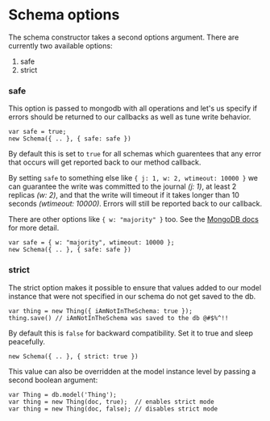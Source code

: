 
Schema options
==============

The schema constructor takes a second options argument. There are currently
two available options:

1. safe
2. strict

### safe

This option is passed to mongodb with all operations and let's us specify
if errors should be returned to our callbacks as well as tune write behavior.

    var safe = true;
    new Schema({ .. }, { safe: safe })

By default this is set to `true` for all schemas which guarentees that
any error that occurs will get reported back to our method callback.

By setting `safe` to something else like `{ j: 1, w: 2, wtimeout: 10000 }`
we can guarantee the write was committed to the
journal _(j: 1)_, at least 2 replicas _(w: 2)_, and that the write will
timeout if it takes longer than 10 seconds _(wtimeout: 10000)_.
Errors will still be reported back to our callback.

There are other options like `{ w: "majority" }` too.
See the [MongoDB docs](http://www.mongodb.org/display/DOCS/Verifying+Propagation+of+Writes+with+getLastError)
for more detail.

    var safe = { w: "majority", wtimeout: 10000 };
    new Schema({ .. }, { safe: safe })

### strict

The strict option makes it possible to ensure that values added to
our model instance that were not specified in our schema do not get
saved to the db.

    var thing = new Thing({ iAmNotInTheSchema: true });
    thing.save() // iAmNotInTheSchema was saved to the db @#$%^!!

By default this is `false` for backward compatibility. Set it to true
and sleep peacefully.

    new Schema({ .. }, { strict: true })

This value can also be overridden at the model instance level by passing
a second boolean argument:

    var Thing = db.model('Thing');
    var thing = new Thing(doc, true);  // enables strict mode
    var thing = new Thing(doc, false); // disables strict mode
